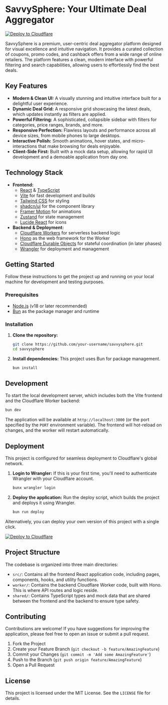 # SavvySphere: Your Ultimate Deal Aggregator

[![Deploy to Cloudflare](https://deploy.workers.cloudflare.com/button)](https://deploy.workers.cloudflare.com/?url=https://github.com/vinothkumarta-art/generated-app-20250924-121cloudziffy)

SavvySphere is a premium, user-centric deal aggregator platform designed for visual excellence and intuitive navigation. It provides a curated collection of coupons, promo codes, and cashback offers from a wide range of online retailers. The platform features a clean, modern interface with powerful filtering and search capabilities, allowing users to effortlessly find the best deals.

## Key Features

- **Modern & Clean UI:** A visually stunning and intuitive interface built for a delightful user experience.
- **Dynamic Deal Grid:** A responsive grid showcasing the latest deals, which updates instantly as filters are applied.
- **Powerful Filtering:** A sophisticated, collapsible sidebar with filters for categories, price ranges, brands, and more.
- **Responsive Perfection:** Flawless layouts and performance across all device sizes, from mobile phones to large desktops.
- **Interactive Polish:** Smooth animations, hover states, and micro-interactions that make browsing for deals enjoyable.
- **Client-Side First:** Built with a mock data setup, allowing for rapid UI development and a demoable application from day one.

## Technology Stack

- **Frontend:**
    - [React](https://reactjs.org/) & [TypeScript](https://www.typescriptlang.org/)
    - [Vite](https://vitejs.dev/) for fast development and builds
    - [Tailwind CSS](https://tailwindcss.com/) for styling
    - [shadcn/ui](https://ui.shadcn.com/) for the component library
    - [Framer Motion](https://www.framer.com/motion/) for animations
    - [Zustand](https://zustand-demo.pmnd.rs/) for state management
    - [Lucide React](https://lucide.dev/) for icons
- **Backend & Deployment:**
    - [Cloudflare Workers](https://workers.cloudflare.com/) for serverless backend logic
    - [Hono](https://hono.dev/) as the web framework for the Worker
    - [Cloudflare Durable Objects](https://developers.cloudflare.com/durable-objects/) for stateful coordination (in later phases)
    - [Wrangler](https://developers.cloudflare.com/workers/wrangler/) for deployment and management

## Getting Started

Follow these instructions to get the project up and running on your local machine for development and testing purposes.

### Prerequisites

- [Node.js](https://nodejs.org/) (v18 or later recommended)
- [Bun](https://bun.sh/) as the package manager and runtime

### Installation

1.  **Clone the repository:**
    ```bash
    git clone https://github.com/your-username/savvysphere.git
    cd savvysphere
    ```

2.  **Install dependencies:**
    This project uses Bun for package management.
    ```bash
    bun install
    ```

## Development

To start the local development server, which includes both the Vite frontend and the Cloudflare Worker backend:

```bash
bun dev
```

The application will be available at `http://localhost:3000` (or the port specified by the `PORT` environment variable). The frontend will hot-reload on changes, and the worker will restart automatically.

## Deployment

This project is configured for seamless deployment to Cloudflare's global network.

1.  **Login to Wrangler:**
    If this is your first time, you'll need to authenticate Wrangler with your Cloudflare account.
    ```bash
    bunx wrangler login
    ```

2.  **Deploy the application:**
    Run the deploy script, which builds the project and deploys it using Wrangler.
    ```bash
    bun run deploy
    ```

Alternatively, you can deploy your own version of this project with a single click.

[![Deploy to Cloudflare](https://deploy.workers.cloudflare.com/button)](https://deploy.workers.cloudflare.com/?url=https://github.com/vinothkumarta-art/generated-app-20250924-121cloudziffy)

## Project Structure

The codebase is organized into three main directories:

-   `src/`: Contains all the frontend React application code, including pages, components, hooks, and utility functions.
-   `worker/`: Contains the backend Cloudflare Worker code, built with Hono. This is where API routes and logic reside.
-   `shared/`: Contains TypeScript types and mock data that are shared between the frontend and the backend to ensure type safety.

## Contributing

Contributions are welcome! If you have suggestions for improving the application, please feel free to open an issue or submit a pull request.

1.  Fork the Project
2.  Create your Feature Branch (`git checkout -b feature/AmazingFeature`)
3.  Commit your Changes (`git commit -m 'Add some AmazingFeature'`)
4.  Push to the Branch (`git push origin feature/AmazingFeature`)
5.  Open a Pull Request

## License

This project is licensed under the MIT License. See the `LICENSE` file for details.